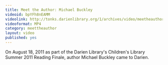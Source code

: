 ```yaml
---
title: Meet the Author: Michael Buckley
videoid: bpYFh8nEAMM
videolink: http://tonks.darienlibrary.org/1/archives/video/meetheauthor/20110818_michael_buckley.m4v
videoformat: MP4
category: meettheauthor
layout: video
published: yes
---
```


On August 18, 2011 as part of the Darien Library's Children's Library Summer 2011 Reading Finale, author Michael Buckley came to Darien.